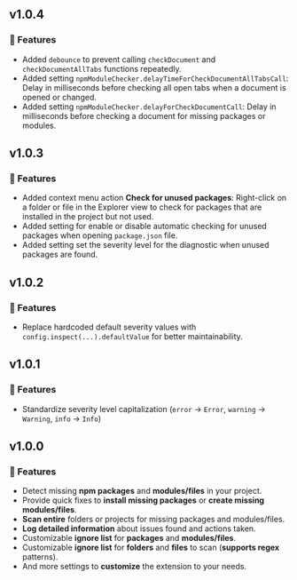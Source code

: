 ## v1.0.4
### 🚀 Features
- Added `debounce` to prevent calling `checkDocument` and `checkDocumentAllTabs` functions repeatedly.
- Added setting `npmModuleChecker.delayTimeForCheckDocumentAllTabsCall`: Delay in milliseconds before checking all open tabs when a document is opened or changed.
- Added setting `npmModuleChecker.delayForCheckDocumentCall`: Delay in milliseconds before checking a document for missing packages or modules.

## v1.0.3
### 🚀 Features
- Added context menu action **Check for unused packages**: Right-click on a folder or file in the Explorer view to check for packages that are installed in the project but not used.
- Added setting for enable or disable automatic checking for unused packages when opening `package.json` file.
- Added setting set the severity level for the diagnostic when unused packages are found.

## v1.0.2
### 🚀 Features
- Replace hardcoded default severity values with `config.inspect(...).defaultValue` for better maintainability.

## v1.0.1
### 🚀 Features
- Standardize severity level capitalization (`error` -> `Error`, `warning` -> `Warning`, `info` -> `Info`)

## v1.0.0
### 🚀 Features
- Detect missing **npm packages** and **modules/files** in your project.
- Provide quick fixes to **install missing packages** or **create missing modules/files**.
- **Scan entire** folders or projects for missing packages and modules/files.
- **Log detailed information** about issues found and actions taken.
- Customizable **ignore list** for **packages** and **modules/files**.
- Customizable **ignore list** for **folders** and **files** to scan (**supports regex** patterns).
- And more settings to **customize** the extension to your needs.